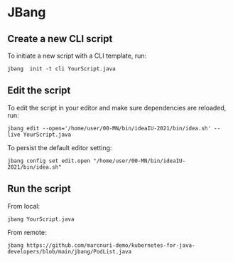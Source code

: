 # JBang

## Create a new CLI script

To initiate a new script with a CLI template, run:
```shell
jbang  init -t cli YourScript.java
```

## Edit the script

To edit the script in your editor and make sure dependencies are reloaded, run:
```shell
jbang edit --open='/home/user/00-MN/bin/ideaIU-2021/bin/idea.sh' --live YourScript.java
```

To persist the default editor setting:
```shell
jbang config set edit.open "/home/user/00-MN/bin/ideaIU-2021/bin/idea.sh"
```

## Run the script

From local:
```shell
jbang YourScript.java
```

From remote:
```shell
jbang https://github.com/marcnuri-demo/kubernetes-for-java-developers/blob/main/jbang/PodList.java
```
